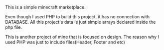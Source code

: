 This is a simple minecraft marketplace.

Even though I used PHP to build this project, it has no connection with DATABASE. All this project's data is
just simple arrays declared inside the php file.

This is another project of mine that is focused on design. The reason why I used PHP was just to include files(Header, Footer and etc)

